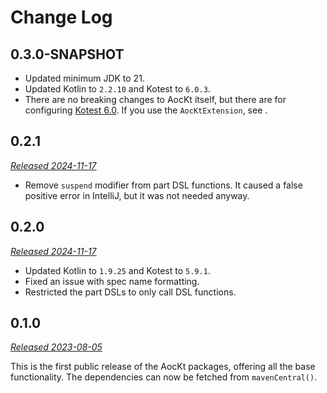 # Change Log

## 0.3.0-SNAPSHOT

- Updated minimum JDK to 21.
- Updated Kotlin to `2.2.10` and Kotest to `6.0.3`.
- There are no breaking changes to AocKt itself, but there are for configuring 
  [Kotest 6.0](https://kotest.io/docs/release6).
  If you use the `AocKtExtension`, see [](project-config.md). 

## 0.2.1

_[Released 2024-11-17](https://github.com/Jadarma/advent-of-code-kotlin/releases/tag/v0.2.1)_

- Remove `suspend` modifier from part DSL functions.
  It caused a false positive error in IntelliJ, but it was not needed anyway.

## 0.2.0

_[Released 2024-11-17](https://github.com/Jadarma/advent-of-code-kotlin/releases/tag/v0.2.0)_

- Updated Kotlin to `1.9.25` and Kotest to `5.9.1`.
- Fixed an issue with spec name formatting.
- Restricted the part DSLs to only call DSL functions.

## 0.1.0

_[Released 2023-08-05](https://github.com/Jadarma/advent-of-code-kotlin/releases/tag/v0.1.0)_

This is the first public release of the AocKt packages, offering all the base functionality.
The dependencies can now be fetched from `mavenCentral()`.
